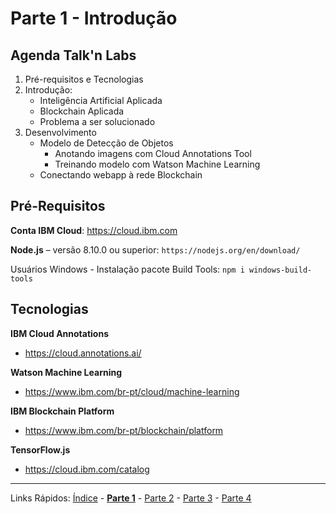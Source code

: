 # Parte 1 - Introdução

## Agenda Talk'n Labs
1. Pré-requisitos e Tecnologias	
2. Introdução:
    - Inteligência Artificial Aplicada
    - Blockchain Aplicada
    - Problema a ser solucionado
3. Desenvolvimento
    - Modelo de Detecção de Objetos
        - Anotando imagens com Cloud Annotations Tool
        - Treinando modelo com Watson Machine Learning
    - Conectando webapp à rede Blockchain

## Pré-Requisitos

**Conta IBM Cloud**: https://cloud.ibm.com

**Node.js** – versão 8.10.0 ou superior: `https://nodejs.org/en/download/`

Usuários Windows - Instalação pacote Build Tools: `npm i windows-build-tools`

## Tecnologias

**IBM  Cloud Annotations**
- https://cloud.annotations.ai/

**Watson Machine Learning**
- https://www.ibm.com/br-pt/cloud/machine-learning

**IBM Blockchain Platform**
- https://www.ibm.com/br-pt/blockchain/platform

**TensorFlow.js**
- https://cloud.ibm.com/catalog



***
Links Rápidos:
[Índice](https://github.com/plcpinho/talknlabs/) - **[Parte 1](/content/md/intro.md)** - [Parte 2](/content/md/cloudannotations.md) - [Parte 3](/content/md/instancias.md) - [Parte 4](/content/md/treinamento.md)
